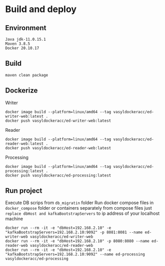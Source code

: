 # Build and deploy

## Environment
```
Java jdk-11.0.15.1
Maven 3.8.5
Docker 20.10.17
```

## Build
```
maven clean package
```

## Dockerize
Writer
```
docker image build --platform=linux/amd64 --tag vasyldockeracc/ed-writer-web:latest .
docker push vasyldockeracc/ed-writer-web:latest
```
Reader
```
docker image build --platform=linux/amd64 --tag vasyldockeracc/ed-reader-web:latest .
docker push vasyldockeracc/ed-reader-web:latest
```
Processing
```
docker image build --platform=linux/amd64 --tag vasyldockeracc/ed-processing:latest .
docker push vasyldockeracc/ed-processing:latest
```

## Run project
Execute DB scrips from ``db_migratin`` folder
Run docker compose files in ``docker_compose`` folder or containers separately from compose files just ``replace dbHost and kafkaBootstrapServers`` to ip address of your localhost machine
```
docker run --rm -it -e "dbHost=192.168.2.10" -e "kafkaBootstrapServers=192.168.2.10:9092" -p 8081:8081 --name ed-writer-web vasyldockeracc/ed-writer-web
docker run --rm -it -e "dbHost=192.168.2.10" -p 8080:8080 --name ed-reader-web vasyldockeracc/ed-reader-web
docker run --rm -it -e "dbHost=192.168.2.10" -e "kafkaBootstrapServers=192.168.2.10:9092" --name ed-processing vasyldockeracc/ed-processing
```